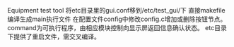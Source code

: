 Equipment test tool
将etc目录里的gui.conf移到/etc/test_gui/下
直接makefile编译生成main执行文件
在配置文件config中修改config.c增加或删除按钮节点。command为可执行程序，由相应模块控制向显示屏返回信息确认状态。
etc目录下提供了重启文件，需交叉编译。
